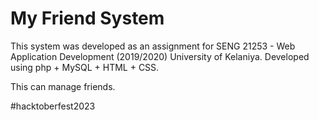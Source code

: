 # My Friend System
This system was developed as an assignment for SENG 21253 - Web Application Development (2019/2020) University of Kelaniya.
Developed using php + MySQL + HTML + CSS.

This can manage friends.

#hacktoberfest2023
